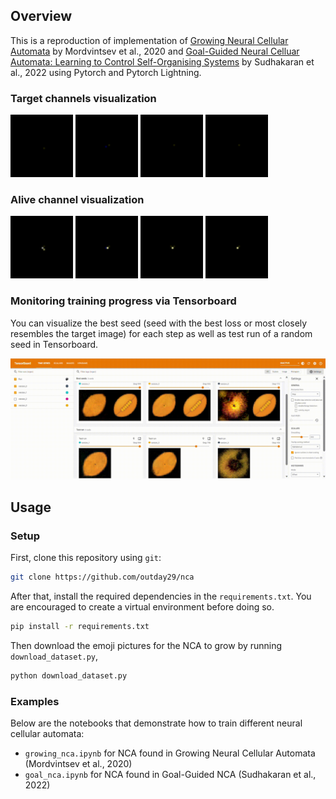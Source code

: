 ## Overview

This is a reproduction of implementation of [Growing Neural Cellular Automata](https://research.google/pubs/pub48963/) by Mordvintsev et al., 2020 and [Goal-Guided Neural Celluar Automata: Learning to Control Self-Organising Systems](https://arxiv.org/abs/2205.06806) by Sudhakaran et al., 2022 using Pytorch and Pytorch Lightning.

### Target channels visualization

<img src="data/city_demo.gif" width="100" height="100">
<img src="data/dice_demo.gif" width="100" height="100">
<img src="data/piano_demo.gif" width="100" height="100">
<img src="data/rugby_demo.gif" width="100" height="100">

### Alive channel visualization

<img src="data/city_demo_alive.gif" width="100" height="100">
<img src="data/dice_demo_alive.gif" width="100" height="100">
<img src="data/piano_demo_alive.gif" width="100" height="100">
<img src="data/rugby_demo_alive.gif" width="100" height="100">

### Monitoring training progress via Tensorboard

You can visualize the best seed (seed with the best loss or most closely resembles the target image) for each step as well as test run of a random seed in Tensorboard.

<img src="data/nca_tensorboard.gif">

## Usage

### Setup

First, clone this repository using `git`:

```bash
git clone https://github.com/outday29/nca
```

After that, install the required dependencies in the `requirements.txt`. You are encouraged to create a virtual environment before doing so.

```bash
pip install -r requirements.txt
```

Then download the emoji pictures for the NCA to grow by running `download_dataset.py`,

```bash
python download_dataset.py
```

### Examples

Below are the notebooks that demonstrate how to train different neural cellular automata:

- `growing_nca.ipynb` for NCA found in Growing Neural Cellular Automata (Mordvintsev et al., 2020)
- `goal_nca.ipynb` for NCA found in Goal-Guided NCA (Sudhakaran et al., 2022)